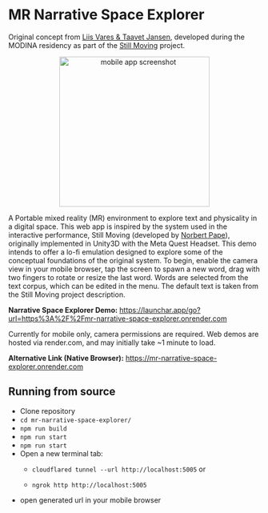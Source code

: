 # MR Narrative Space Explorer

Original concept from [Liis Vares & Taavet Jansen](https://vares.digital), developed during the MODINA residency as part of the [Still Moving](https://modina.eu/projects/still-moving/) project.

<p align="center">
    <img src="https://modina.eu/wp-content/uploads/2025/08/IMG_43D24A41DEAA-1-portrait-scaled.png" alt="mobile app screenshot" width="300">
</p>

A Portable mixed reality (MR) environment to explore text and physicality in a digital space. This web app is inspired by the system used in the interactive performance, Still Moving (developed by [Norbert Pape](https://norbertpape.github.io/index.html)), originally implemented in Unity3D with the Meta Quest Headset. This demo intends to offer a lo-fi emulation designed to explore some of the conceptual foundations of the original system.
To begin, enable the camera view in your mobile browser, tap the screen to spawn a new word, drag with two fingers to rotate or resize the last word. Words are selected from the text corpus, which can be edited in the menu. The default text is taken from the Still Moving project description.

**Narrative Space Explorer Demo:** https://launchar.app/go?url=https%3A%2F%2Fmr-narrative-space-explorer.onrender.com

Currently for mobile only, camera permissions are required. Web demos are hosted via render.com, and may initially take ~1 minute to load.

**Alternative Link (Native Browser):** https://mr-narrative-space-explorer.onrender.com

## Running from source

- Clone repository
- `cd mr-narrative-space-explorer/`
- `npm run build`
- `npm run start`
- `npm run start`
- Open a new terminal tab:
  - `cloudflared tunnel --url http://localhost:5005` or
  
  - `ngrok http http://localhost:5005`
- open generated url in your mobile browser